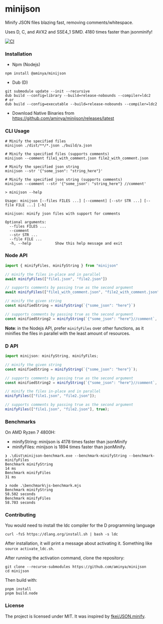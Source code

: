 # minijson

Minify JSON files blazing fast, removing comments/whitespace.

Uses D, C, and AVX2 and SSE4_1 SIMD. 4180 times faster than jsonminify!

[![CI](https://github.com/aminya/minijson/actions/workflows/CI.yml/badge.svg)](https://github.com/aminya/minijson/actions/workflows/CI.yml)

### Installation

- Npm (Nodejs)

```shell
npm install @aminya/minijson
```

- Dub (D)

```shell
git submodule update --init --recursive
dub build --config=library --build=release-nobounds --compiler=ldc2
# or
dub build --config=executable --build=release-nobounds --compiler=ldc2
```

- Download Native Binaries from
  https://github.com/aminya/minijson/releases/latest

### CLI Usage

```shell
# Minify the specified files
minijson ./dist/**/*.json ./build/a.json

# Minify the specified files (supports comments)
minijson --comment file1_with_comment.json file2_with_comment.json

# Minify the specified json string
minijson --str '{"some_json": "string_here"}'

# Minify the specified json string (supports comments)
minijson --comment --str '{"some_json": "string_here"} //comment'
```

```shell
> minijson --help

Usage: minijson [--files FILES ...] [--comment] [--str STR ...] [--file FILE ...] [-h]

minijson: minify json files with support for comments

Optional arguments:
  --files FILES ...
  --comment
  --str STR ...
  --file FILE ...
  -h, --help           Show this help message and exit
```

### Node API

```js
import { minifyFiles, minifyString } from "minijson"

// minify the files in-place and in parallel
await minifyFiles(["file1.json", "file2.json"])

// supports comments by passing true as the second argument
await minifyFiles(["file1_with_comment.json", "file2_with_comment.json"], true)

// minify the given string
const minifiedString = minifyString(`{"some_json": "here"}`)

// supports comments by passing true as the second argument
const minifiedString2 = minifyString(`{"some_json": "here"}//comment`, true)
```

**Note**: in the Nodejs API, prefer `minifyFiles` over other functions, as it minifies the files in parallel with the least amount of resources.

### D API

```js
import minijson: minifyString, minifyFiles;

// minify the given string
const minifiedString = minifyString(`{"some_json": "here"}`);

// supports comments by passing true as the second argument
const minifiedString2 = minifyString(`{"some_json": "here"}//comment`, true);

// minify the files in-place and in parallel
minifyFiles(["file1.json", "file2.json"]);

// supports comments by passing true as the second argument
minifyFiles(["file1.json", "file2.json"], true);
```

### Benchmarks

On AMD Ryzen 7 4800H:

- minifyString: minijson is 4178 times faster than jsonMinify
- minifyFiles: minijson is 1894 times faster than jsonMinify.

```
❯ .\dist\minijson-benchmark.exe --benchmark-minifyString --benchmark-minifyFiles
Benchmark minifyString
14 ms
Benchmark minifyFiles
31 ms

❯ node .\benchmark\js-benchmark.mjs
Benchmark minifyString
58.502 seconds
Benchmark minifyFiles
58.703 seconds
```

### Contributing

You would need to install the ldc compiler for the D programming language

```
curl -fsS https://dlang.org/install.sh | bash -s ldc
```

After installation, it will print a message about activating it. Something like `source activate_ldc.sh`.

After running the activation command, clone the repository:

```
git clone --recurse-submodules https://github.com/aminya/minijson
cd minijson
```

Then build with:

```
pnpm install
pnpm build.node
```

### License

The project is licensed under MIT. It was inspired by [fkei/JSON.minify](https://github.com/fkei/JSON.minify).
